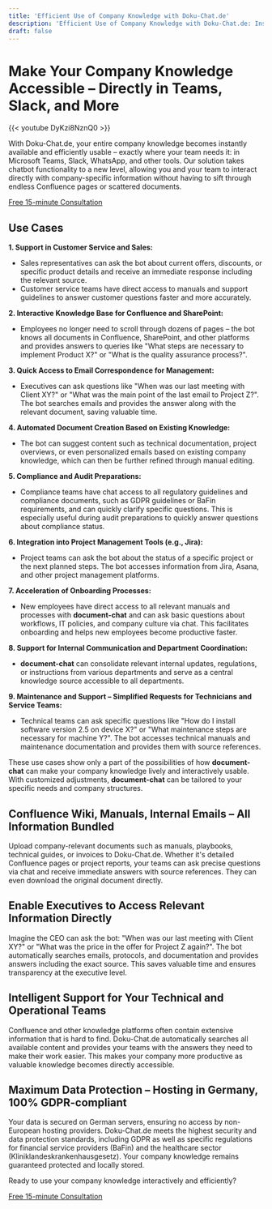 ```yaml
---
title: 'Efficient Use of Company Knowledge with Doku-Chat.de'
description: 'Efficient Use of Company Knowledge with Doku-Chat.de: Instant access to company knowledge in Teams, Slack, and more. Optimize customer service, sales, and internal processes.'
draft: false
---
```


# Make Your Company Knowledge Accessible – Directly in Teams, Slack, and More

{{< youtube DyKzi8NznQ0 >}}

With Doku-Chat.de, your entire company knowledge becomes instantly available and efficiently usable – exactly where your team needs it: in Microsoft Teams, Slack, WhatsApp, and other tools. Our solution takes chatbot functionality to a new level, allowing you and your team to interact directly with company-specific information without having to sift through endless Confluence pages or scattered documents.

<a id="book_meeting" class="btn btn-primary text-white" href="https://calendly.com/justin-guese/15min" target="_blank">Free 15-minute Consultation</a>

## Use Cases

**1. Support in Customer Service and Sales:**

- Sales representatives can ask the bot about current offers, discounts, or specific product details and receive an immediate response including the relevant source.
- Customer service teams have direct access to manuals and support guidelines to answer customer questions faster and more accurately.

**2. Interactive Knowledge Base for Confluence and SharePoint:**

- Employees no longer need to scroll through dozens of pages – the bot knows all documents in Confluence, SharePoint, and other platforms and provides answers to queries like "What steps are necessary to implement Product X?" or "What is the quality assurance process?".

**3. Quick Access to Email Correspondence for Management:**

- Executives can ask questions like "When was our last meeting with Client XY?" or "What was the main point of the last email to Project Z?". The bot searches emails and provides the answer along with the relevant document, saving valuable time.

**4. Automated Document Creation Based on Existing Knowledge:**

- The bot can suggest content such as technical documentation, project overviews, or even personalized emails based on existing company knowledge, which can then be further refined through manual editing.

**5. Compliance and Audit Preparations:**

- Compliance teams have chat access to all regulatory guidelines and compliance documents, such as GDPR guidelines or BaFin requirements, and can quickly clarify specific questions. This is especially useful during audit preparations to quickly answer questions about compliance status.

**6. Integration into Project Management Tools (e.g., Jira):**

- Project teams can ask the bot about the status of a specific project or the next planned steps. The bot accesses information from Jira, Asana, and other project management platforms.

**7. Acceleration of Onboarding Processes:**

- New employees have direct access to all relevant manuals and processes with **document-chat** and can ask basic questions about workflows, IT policies, and company culture via chat. This facilitates onboarding and helps new employees become productive faster.

**8. Support for Internal Communication and Department Coordination:**

- **document-chat** can consolidate relevant internal updates, regulations, or instructions from various departments and serve as a central knowledge source accessible to all departments.

**9. Maintenance and Support – Simplified Requests for Technicians and Service Teams:**

- Technical teams can ask specific questions like "How do I install software version 2.5 on device X?" or "What maintenance steps are necessary for machine Y?". The bot accesses technical manuals and maintenance documentation and provides them with source references.

These use cases show only a part of the possibilities of how **document-chat** can make your company knowledge lively and interactively usable. With customized adjustments, **document-chat** can be tailored to your specific needs and company structures.

## Confluence Wiki, Manuals, Internal Emails – All Information Bundled

Upload company-relevant documents such as manuals, playbooks, technical guides, or invoices to Doku-Chat.de. Whether it's detailed Confluence pages or project reports, your teams can ask precise questions via chat and receive immediate answers with source references. They can even download the original document directly.

## Enable Executives to Access Relevant Information Directly

Imagine the CEO can ask the bot: "When was our last meeting with Client XY?" or "What was the price in the offer for Project Z again?". The bot automatically searches emails, protocols, and documentation and provides answers including the exact source. This saves valuable time and ensures transparency at the executive level.

## Intelligent Support for Your Technical and Operational Teams

Confluence and other knowledge platforms often contain extensive information that is hard to find. Doku-Chat.de automatically searches all available content and provides your teams with the answers they need to make their work easier. This makes your company more productive as valuable knowledge becomes directly accessible.

## Maximum Data Protection – Hosting in Germany, 100% GDPR-compliant

Your data is secured on German servers, ensuring no access by non-European hosting providers. Doku-Chat.de meets the highest security and data protection standards, including GDPR as well as specific regulations for financial service providers (BaFin) and the healthcare sector (Kliniklandeskrankenhausgesetz). Your company knowledge remains guaranteed protected and locally stored.

Ready to use your company knowledge interactively and efficiently?

<a id="book_meeting" class="btn btn-primary text-white" href="https://calendly.com/justin-guese/15min" target="_blank">Free 15-minute Consultation</a>
